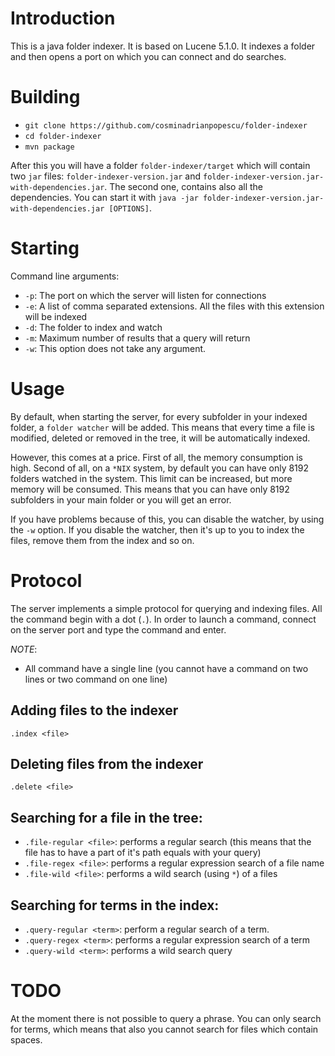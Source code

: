 Introduction
========================================

This is a java folder indexer. It is based on Lucene 5.1.0. It indexes a
folder and then opens a port on which you can connect and do searches. 

Building
========================================

* `git clone https://github.com/cosminadrianpopescu/folder-indexer`
* `cd folder-indexer`
* `mvn package`

After this you will have a folder `folder-indexer/target` which will contain
two `jar` files: `folder-indexer-version.jar` and
`folder-indexer-version.jar-with-dependencies.jar`. The second one, contains
also all the dependencies. You can start it with `java -jar
folder-indexer-version.jar-with-dependencies.jar [OPTIONS]`. 

Starting
========================================

Command line arguments: 

* `-p`: The port on which the server will listen for connections
* `-e`: A list of comma separated extensions. All the files with this
  extension will be indexed
* `-d`: The folder to index and watch
* `-m`: Maximum number of results that a query will return
* `-w`: This option does not take any argument. 

Usage
========================================

By default, when starting the server, for every subfolder in your indexed
folder, a `folder watcher` will be added. This means that every time a file is
modified, deleted or removed in the tree, it will be automatically indexed. 

However, this comes at a price. First of all, the memory consumption is high.
Second of all, on a `*NIX` system, by default you can have only 8192 folders
watched in the system. This limit can be increased, but more memory will be
consumed. This means that you can have only 8192 subfolders in your main
folder or you will get an error. 

If you have problems because of this, you can disable the watcher, by using
the `-w` option. If you disable the watcher, then it's up to you to index the
files, remove them from the index and so on. 

Protocol
========================================

The server implements a simple protocol for querying and indexing files. All
the command begin with a dot (`.`). In order to launch a command, connect on
the server port and type the command and enter. 

*NOTE*: 

* All command have a single line (you cannot have a command on two lines or
  two command on one line)

## Adding files to the indexer

`.index <file>`

## Deleting files from the indexer

`.delete <file>`

## Searching for a file in the tree: 

* `.file-regular <file>`: performs a regular search (this means that the file has
to have a part of it's path equals with your query)
* `.file-regex <file>`: performs a regular expression search of a file name
* `.file-wild <file>`: performs a wild search (using `*`) of a files

## Searching for terms in the index: 

* `.query-regular <term>`: perform a regular search of a term. 
* `.query-regex <term>`: performs a regular expression search of a term
* `.query-wild <term>`: performs a wild search query

TODO
========================================

At the moment there is not possible to query a phrase. You can only search
for terms, which means that also you cannot search for files which contain
spaces. 
